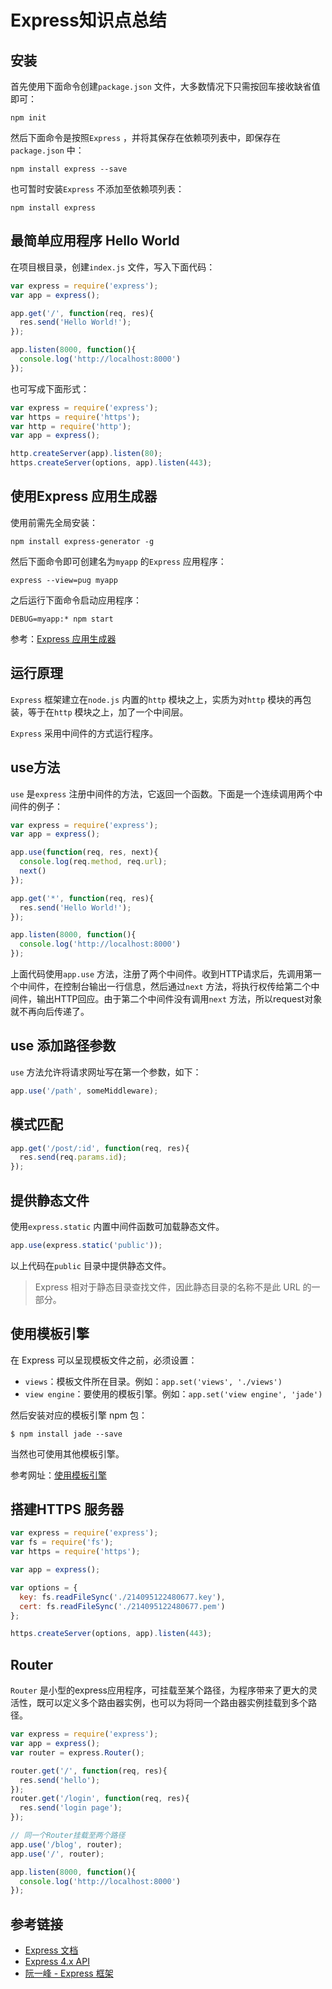 # Express知识点总结

## 安装

首先使用下面命令创建`package.json` 文件，大多数情况下只需按回车接收缺省值即可：

```
npm init
```
然后下面命令是按照`Express` ，并将其保存在依赖项列表中，即保存在`package.json` 中：

```
npm install express --save
```

也可暂时安装`Express` 不添加至依赖项列表：

```
npm install express
```

## 最简单应用程序 Hello World

在项目根目录，创建`index.js` 文件，写入下面代码：

```javascript
var express = require('express');
var app = express();

app.get('/', function(req, res){
  res.send('Hello World!');
});

app.listen(8000, function(){
  console.log('http://localhost:8000')
});
```

也可写成下面形式：

```javascript
var express = require('express');
var https = require('https');
var http = require('http');
var app = express();

http.createServer(app).listen(80);
https.createServer(options, app).listen(443);
```

## 使用Express 应用生成器

使用前需先全局安装：

```
npm install express-generator -g
```

然后下面命令即可创建名为`myapp` 的`Express` 应用程序：

```
express --view=pug myapp
```

之后运行下面命令启动应用程序：

```
DEBUG=myapp:* npm start
```

参考：[Express 应用生成器](http://expressjs.com/zh-cn/starter/generator.html)

## 运行原理

`Express` 框架建立在`node.js` 内置的`http` 模块之上，实质为对`http` 模块的再包装，等于在`http` 模块之上，加了一个中间层。

`Express` 采用中间件的方式运行程序。

## use方法

`use` 是`express` 注册中间件的方法，它返回一个函数。下面是一个连续调用两个中间件的例子：

```javascript
var express = require('express');
var app = express();

app.use(function(req, res, next){
  console.log(req.method, req.url);
  next()
});

app.get('*', function(req, res){
  res.send('Hello World!');
});

app.listen(8000, function(){
  console.log('http://localhost:8000')
});
```

上面代码使用`app.use` 方法，注册了两个中间件。收到HTTP请求后，先调用第一个中间件，在控制台输出一行信息，然后通过`next` 方法，将执行权传给第二个中间件，输出HTTP回应。由于第二个中间件没有调用`next` 方法，所以request对象就不再向后传递了。

## use 添加路径参数

`use` 方法允许将请求网址写在第一个参数，如下：

```javascript
app.use('/path', someMiddleware);
```

## 模式匹配

```javascript
app.get('/post/:id', function(req, res){
  res.send(req.params.id);
});
```

## 提供静态文件

使用`express.static` 内置中间件函数可加载静态文件。

```javascript
app.use(express.static('public'));
```

以上代码在`public` 目录中提供静态文件。

> Express 相对于静态目录查找文件，因此静态目录的名称不是此 URL 的一部分。

## 使用模板引擎

在 Express 可以呈现模板文件之前，必须设置：

- `views`：模板文件所在目录。例如：`app.set('views', './views')`
- `view engine`：要使用的模板引擎。例如：`app.set('view engine', 'jade')`

然后安装对应的模板引擎 npm 包：

```
$ npm install jade --save
```

当然也可使用其他模板引擎。

参考网址：[使用模板引擎](http://expressjs.com/zh-cn/guide/using-template-engines.html)

## 搭建HTTPS 服务器

```javascript
var express = require('express');
var fs = require('fs');
var https = require('https');

var app = express();

var options = {
  key: fs.readFileSync('./214095122480677.key'),
  cert: fs.readFileSync('./214095122480677.pem')
};

https.createServer(options, app).listen(443);
```

## Router

`Router` 是小型的express应用程序，可挂载至某个路径，为程序带来了更大的灵活性，既可以定义多个路由器实例，也可以为将同一个路由器实例挂载到多个路径。

```javascript
var express = require('express');
var app = express();
var router = express.Router();

router.get('/', function(req, res){
  res.send('hello');
});
router.get('/login', function(req, res){
  res.send('login page');
});

// 同一个Router挂载至两个路径
app.use('/blog', router);
app.use('/', router);

app.listen(8000, function(){
  console.log('http://localhost:8000')
});
```

## 参考链接

- [Express 文档](http://expressjs.com/zh-cn/)
- [Express 4.x API](http://expressjs.com/zh-cn/4x/api.html)
- [阮一峰 - Express 框架](http://javascript.ruanyifeng.com/nodejs/express.html)